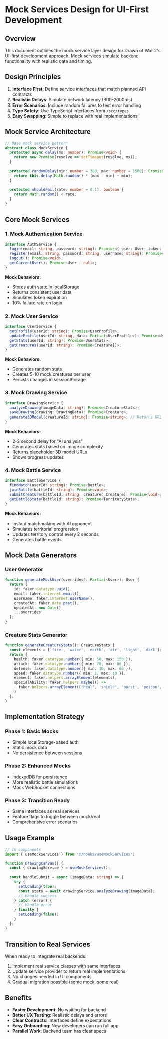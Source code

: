 # Mock Services Design for UI-First Development

## Overview
This document outlines the mock service layer design for Drawn of War 2's UI-first development approach. Mock services simulate backend functionality with realistic data and timing.

## Design Principles

1. **Interface First**: Define service interfaces that match planned API contracts
2. **Realistic Delays**: Simulate network latency (300-2000ms)
3. **Error Scenarios**: Include random failures to test error handling
4. **Type Safety**: Use TypeScript interfaces from `/src/types`
5. **Easy Swapping**: Simple to replace with real implementations

## Mock Service Architecture

```typescript
// Base mock service pattern
abstract class MockService {
  protected async delay(ms: number): Promise<void> {
    return new Promise(resolve => setTimeout(resolve, ms));
  }
  
  protected randomDelay(min: number = 300, max: number = 1500): Promise<void> {
    return this.delay(Math.random() * (max - min) + min);
  }
  
  protected shouldFail(rate: number = 0.1): boolean {
    return Math.random() < rate;
  }
}
```

## Core Mock Services

### 1. Mock Authentication Service
```typescript
interface AuthService {
  login(email: string, password: string): Promise<{ user: User; token: string }>;
  register(email: string, password: string, username: string): Promise<{ user: User; token: string }>;
  logout(): Promise<void>;
  getCurrentUser(): Promise<User | null>;
}
```

**Mock Behaviors:**
- Stores auth state in localStorage
- Returns consistent user data
- Simulates token expiration
- 10% failure rate on login

### 2. Mock User Service
```typescript
interface UserService {
  getProfile(userId: string): Promise<UserProfile>;
  updateProfile(userId: string, data: Partial<UserProfile>): Promise<UserProfile>;
  getStats(userId: string): Promise<UserStats>;
  getCreatures(userId: string): Promise<Creature[]>;
}
```

**Mock Behaviors:**
- Generates random stats
- Creates 5-10 mock creatures per user
- Persists changes in sessionStorage

### 3. Mock Drawing Service
```typescript
interface DrawingService {
  analyzeDrawing(imageData: string): Promise<CreatureStats>;
  saveDrawing(drawing: DrawingData): Promise<Creature>;
  generate3DModel(creatureId: string): Promise<string>; // Returns URL
}
```

**Mock Behaviors:**
- 2-3 second delay for "AI analysis"
- Generates stats based on image complexity
- Returns placeholder 3D model URLs
- Shows progress updates

### 4. Mock Battle Service
```typescript
interface BattleService {
  findMatch(userId: string): Promise<Battle>;
  joinBattle(battleId: string): Promise<void>;
  submitCreature(battleId: string, creature: Creature): Promise<void>;
  getBattleState(battleId: string): Promise<TerritoryState>;
}
```

**Mock Behaviors:**
- Instant matchmaking with AI opponent
- Simulates territorial progression
- Updates territory control every 2 seconds
- Generates battle events

## Mock Data Generators

### User Generator
```typescript
function generateMockUser(overrides?: Partial<User>): User {
  return {
    id: faker.datatype.uuid(),
    email: faker.internet.email(),
    username: faker.internet.userName(),
    createdAt: faker.date.past(),
    updatedAt: new Date(),
    ...overrides
  };
}
```

### Creature Stats Generator
```typescript
function generateCreatureStats(): CreatureStats {
  const elements = ['fire', 'water', 'earth', 'air', 'light', 'dark'];
  return {
    health: faker.datatype.number({ min: 50, max: 150 }),
    attack: faker.datatype.number({ min: 20, max: 80 }),
    defense: faker.datatype.number({ min: 10, max: 60 }),
    speed: faker.datatype.number({ min: 1, max: 10 }),
    element: faker.helpers.arrayElement(elements),
    specialAbility: faker.helpers.maybe(() => 
      faker.helpers.arrayElement(['heal', 'shield', 'burst', 'poison', 'stun'])
    )
  };
}
```

## Implementation Strategy

### Phase 1: Basic Mocks
- Simple localStorage-based auth
- Static mock data
- No persistence between sessions

### Phase 2: Enhanced Mocks
- IndexedDB for persistence
- More realistic battle simulations
- Mock WebSocket connections

### Phase 3: Transition Ready
- Same interfaces as real services
- Feature flags to toggle between mock/real
- Comprehensive error scenarios

## Usage Example

```typescript
// In components
import { useMockServices } from '@/hooks/useMockServices';

function DrawingCanvas() {
  const { drawingService } = useMockServices();
  
  const handleSubmit = async (imageData: string) => {
    try {
      setLoading(true);
      const stats = await drawingService.analyzeDrawing(imageData);
      // Handle success
    } catch (error) {
      // Handle error
    } finally {
      setLoading(false);
    }
  };
}
```

## Transition to Real Services

When ready to integrate real backends:

1. Implement real service classes with same interfaces
2. Update service provider to return real implementations
3. No changes needed in UI components
4. Gradual migration possible (some mock, some real)

## Benefits

- **Faster Development**: No waiting for backend
- **Better UX Testing**: Realistic delays and errors
- **Clear Contracts**: Interfaces define expectations
- **Easy Onboarding**: New developers can run full app
- **Parallel Work**: Backend team has clear specs